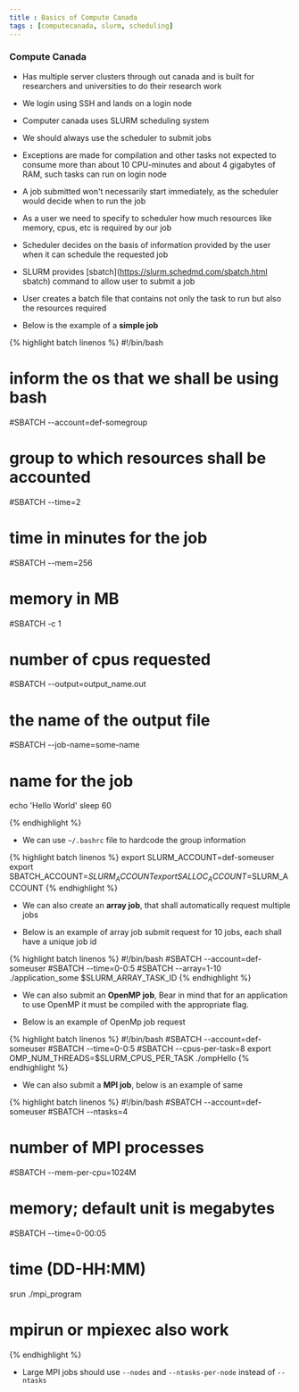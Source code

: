 ```yaml
---
title : Basics of Compute Canada 
tags : [computecanada, slurm, scheduling]
---
```


### Compute Canada 

- Has multiple server clusters through out canada and is built for researchers and universities to do their research work 

- We login using SSH and lands on a login node

- Computer canada uses SLURM scheduling system 

- We should always use the scheduler to submit jobs 

- Exceptions are made for compilation and other tasks not expected to consume more than about 10 CPU-minutes and about 4 gigabytes of RAM, such tasks can run on login node

- A job submitted won't necessarily start immediately, as the scheduler would decide when to run the job

- As a user we need to specify to scheduler how much resources like memory, cpus, etc is required by our job 

- Scheduler decides on the basis of information provided by the user when it can schedule the requested job

- SLURM provides [sbatch](https://slurm.schedmd.com/sbatch.html sbatch) command to allow user to submit a job 

- User creates a batch file that contains not only the task to run but also the resources required

- Below is the example of a **simple job** 

{% highlight batch linenos %}
#!/bin/bash
# inform the os that we shall be using bash 
#SBATCH --account=def-somegroup  
# group to which resources shall be accounted
#SBATCH --time=2 
# time in minutes for the job 
#SBATCH --mem=256 
# memory in MB
#SBATCH -c 1 
# number of cpus requested
#SBATCH --output=output_name.out 
# the name of the output file 
#SBATCH --job-name=some-name 
# name for the job 

echo 'Hello World'
sleep 60

{% endhighlight %}

- We can use ```~/.bashrc``` file to hardcode the group information 

{% highlight batch linenos %}
export SLURM_ACCOUNT=def-someuser
export SBATCH_ACCOUNT=$SLURM_ACCOUNT
export SALLOC_ACCOUNT=$SLURM_ACCOUNT
{% endhighlight %}

- We can also create an **array job**, that shall automatically request multiple jobs

- Below is an example of array job submit request for 10 jobs, each shall have a unique job id

{% highlight batch linenos %}
#!/bin/bash
#SBATCH --account=def-someuser
#SBATCH --time=0-0:5
#SBATCH --array=1-10
./application_some $SLURM_ARRAY_TASK_ID
{% endhighlight %}

- We can also submit an **OpenMP job**, Bear in mind that for an application to use OpenMP it must be compiled with the appropriate flag. 

- Below is an example of OpenMp job request 

{% highlight batch linenos %}
#!/bin/bash
#SBATCH --account=def-someuser
#SBATCH --time=0-0:5
#SBATCH --cpus-per-task=8
export OMP_NUM_THREADS=$SLURM_CPUS_PER_TASK
./ompHello
{% endhighlight %}

- We can also submit a **MPI job**, below is an example of same 

{% highlight batch linenos %}
#!/bin/bash
#SBATCH --account=def-someuser
#SBATCH --ntasks=4               
# number of MPI processes
#SBATCH --mem-per-cpu=1024M
# memory; default unit is megabytes
#SBATCH --time=0-00:05
# time (DD-HH:MM)
srun ./mpi_program
# mpirun or mpiexec also work
{% endhighlight %}

- Large MPI jobs should use ```--nodes``` and ```--ntasks-per-node``` instead of ```--ntasks```





